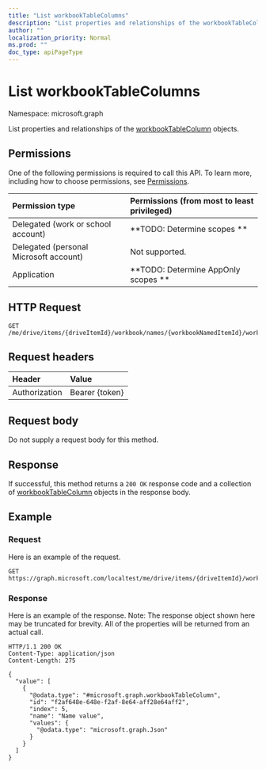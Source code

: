 ```yaml
---
title: "List workbookTableColumns"
description: "List properties and relationships of the workbookTableColumn objects."
author: ""
localization_priority: Normal
ms.prod: ""
doc_type: apiPageType
---
```


# List workbookTableColumns

Namespace: microsoft.graph

List properties and relationships of the [workbookTableColumn](../resources/workbooktablecolumn.md) objects.

## Permissions
One of the following permissions is required to call this API. To learn more, including how to choose permissions, see [Permissions](/concepts/permissions-reference.md).

|Permission type|Permissions (from most to least privileged)|
|:---|:---|
|Delegated (work or school account)|**TODO: Determine scopes **|
|Delegated (personal Microsoft account)|Not supported.|
|Application|**TODO: Determine AppOnly scopes **|

## HTTP Request
<!-- {
  "blockType": "ignored"
}
-->
``` http
GET /me/drive/items/{driveItemId}/workbook/names/{workbookNamedItemId}/worksheet/tables/{workbookTableId}/columns
```

## Request headers
|Header|Value|
|:---|:---|
|Authorization|Bearer {token}|

## Request body
Do not supply a request body for this method.

## Response
If successful, this method returns a `200 OK` response code and a collection of [workbookTableColumn](../resources/workbooktablecolumn.md) objects in the response body.

## Example

### Request
Here is an example of the request.
<!-- {
  "blockType": "request",
  "name": "get_workbooktablecolumn"
}
-->
``` http
GET https://graph.microsoft.com/localtest/me/drive/items/{driveItemId}/workbook/names/{workbookNamedItemId}/worksheet/tables/{workbookTableId}/columns
```

### Response
Here is an example of the response. Note: The response object shown here may be truncated for brevity. All of the properties will be returned from an actual call.
<!-- {
  "blockType": "response",
  "truncated": true,
  "@odata.type": "collection(microsoft.graph.workbooktablecolumn)"
}
-->
``` http
HTTP/1.1 200 OK
Content-Type: application/json
Content-Length: 275

{
  "value": [
    {
      "@odata.type": "#microsoft.graph.workbookTableColumn",
      "id": "f2af648e-648e-f2af-8e64-aff28e64aff2",
      "index": 5,
      "name": "Name value",
      "values": {
        "@odata.type": "microsoft.graph.Json"
      }
    }
  ]
}
```

